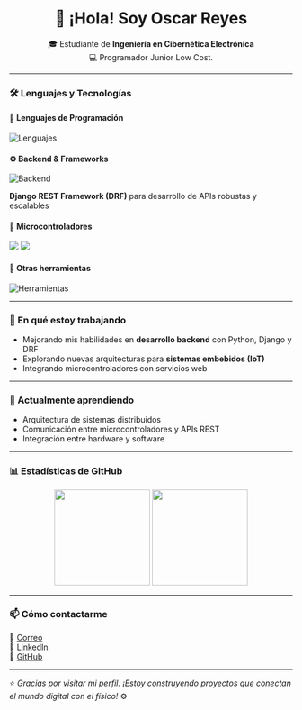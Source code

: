 <!-- Perfil de GitHub de Oscar Reyes -->

<h1 align="center">👋 ¡Hola! Soy Oscar Reyes</h1>

<p align="center">
  🎓 Estudiante de <b>Ingeniería en Cibernética Electrónica</b><br>
  💻 Programador Junior Low Cost.<br>
</p>

---

### 🛠️ Lenguajes y Tecnologías

#### 💬 Lenguajes de Programación
<p>
  <img src="https://skillicons.dev/icons?i=c,cpp,python,typescript" alt="Lenguajes">
</p>

#### ⚙️ Backend & Frameworks
<p>
  <img src="https://skillicons.dev/icons?i=nodejs,django" alt="Backend">
</p>
<p>
  <b>Django REST Framework (DRF)</b> para desarrollo de APIs robustas y escalables
</p>

#### 🔌 Microcontroladores
<p>
  <img src="https://img.shields.io/badge/ESP32-000000?style=for-the-badge&logo=espressif&logoColor=white">
  <img src="https://img.shields.io/badge/Arduino-00979D?style=for-the-badge&logo=arduino&logoColor=white">
</p>

#### 🧰 Otras herramientas
<p>
  <img src="https://skillicons.dev/icons?i=git,github,linux,vscode,docker" alt="Herramientas">
</p>

---

### 🚀 En qué estoy trabajando
- Mejorando mis habilidades en **desarrollo backend** con Python, Django y DRF  
- Explorando nuevas arquitecturas para **sistemas embebidos (IoT)**  
- Integrando microcontroladores con servicios web  

---

### 🌱 Actualmente aprendiendo
- Arquitectura de sistemas distribuidos  
- Comunicación entre microcontroladores y APIs REST  
- Integración entre hardware y software  

---

### 📊 Estadísticas de GitHub
<p align="center">
  <img height="170em" src="https://github-readme-stats.vercel.app/api?username=CharFranR&show_icons=true&theme=tokyonight"/>
  <img height="170em" src="https://github-readme-stats.vercel.app/api/top-langs/?username=CharFranR&layout=compact&theme=tokyonight"/>
</p>

---

### 📫 Cómo contactarme
<p>
  📧 <a href="oscar.reyes@est.ulsa.edu.ni">Correo</a><br>
  🔗 <a href="https://www.linkedin.com/in/tu-usuario/">LinkedIn</a><br>
  🐙 <a href="https://github.com/CharFranR">GitHub</a>
</p>

---

⭐️ *Gracias por visitar mi perfil. ¡Estoy construyendo proyectos que conectan el mundo digital con el físico!* ⚙️
